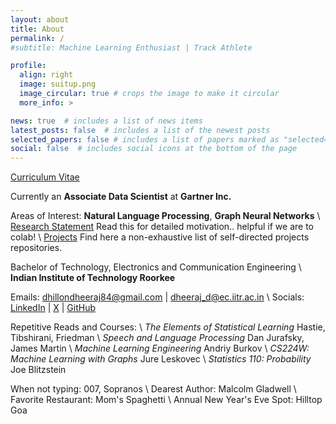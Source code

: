 ```yaml
---
layout: about
title: About
permalink: /
#subtitle: Machine Learning Enthusiast | Track Athlete

profile:
  align: right
  image: suitup.png
  image_circular: true # crops the image to make it circular
  more_info: >

news: true  # includes a list of news items
latest_posts: false  # includes a list of the newest posts
selected_papers: false # includes a list of papers marked as "selected={true}"
social: false  # includes social icons at the bottom of the page
---
```



[Curriculum Vitae](https://docs.google.com/document/d/1TZZjmOKlhYRZZQDhMl0TL-UP1qwSboQ94PQj-k8gr90/edit?usp=sharing)

Currently an **Associate Data Scientist** at **Gartner Inc.**

Areas of Interest: **Natural Language Processing**, **Graph Neural Networks** \\
[Research Statement](https://docs.google.com/document/d/1Jo1nMzHaeKXYoHVlVNM24bFuCHBMswXOrya6eSNfL6c/edit?usp=sharing) Read this for detailed motivation.. helpful if we are to colab! \\
[Projects](/projects) Find here a non-exhaustive list of self-directed projects repositories.

Bachelor of Technology, Electronics and Communication Engineering \\
**Indian Institute of Technology Roorkee**

Emails: [dhillondheeraj84@gmail.com](mailto:dhillondheeraj84@gmail.com) \| [dheeraj_d@ec.iitr.ac.in](mailto:dheeraj_d@ec.iitr.ac.in)  \\
Socials: [LinkedIn](https://www.linkedin.com/in/djdhillxn/) \| [X](https://x.com/djdhillxn) \| [GitHub](https://github.com/djdhillxn)

Repetitive Reads and Courses: \\
*The Elements of Statistical Learning* Hastie, Tibshirani, Friedman \\
*Speech and Language Processing* Dan Jurafsky, James Martin \\
*Machine Learning Engineering* Andriy Burkov \\
*CS224W: Machine Learning with Graphs* Jure Leskovec \\
*Statistics 110: Probability* Joe Blitzstein

When not typing: 007, Sopranos \\
Dearest Author: Malcolm Gladwell \\
Favorite Restaurant: Mom's Spaghetti \\
Annual New Year's Eve Spot: Hilltop Goa